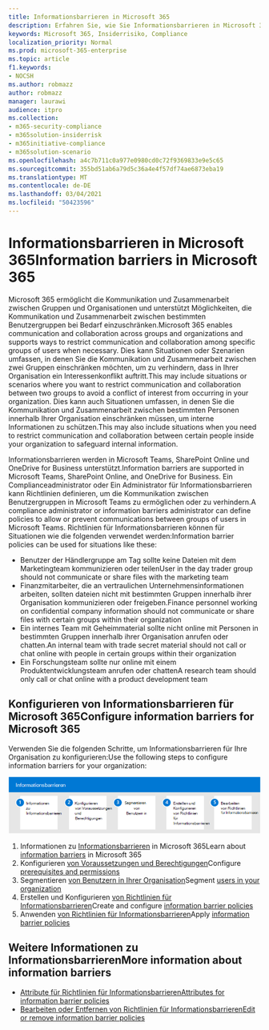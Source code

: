 ```yaml
---
title: Informationsbarrieren in Microsoft 365
description: Erfahren Sie, wie Sie Informationsbarrieren in Microsoft 365 konfigurieren.
keywords: Microsoft 365, Insiderrisiko, Compliance
localization_priority: Normal
ms.prod: microsoft-365-enterprise
ms.topic: article
f1.keywords:
- NOCSH
ms.author: robmazz
author: robmazz
manager: laurawi
audience: itpro
ms.collection:
- m365-security-compliance
- m365solution-insiderrisk
- m365initiative-compliance
- m365solution-scenario
ms.openlocfilehash: a4c7b711c0a977e0980cd0c72f9369833e9e5c65
ms.sourcegitcommit: 355bd51ab6a79d5c36a4e4f57df74ae6873eba19
ms.translationtype: MT
ms.contentlocale: de-DE
ms.lasthandoff: 03/04/2021
ms.locfileid: "50423596"
---
```

# <a name="information-barriers-in-microsoft-365"></a><span data-ttu-id="72909-104">Informationsbarrieren in Microsoft 365</span><span class="sxs-lookup"><span data-stu-id="72909-104">Information barriers in Microsoft 365</span></span>

<span data-ttu-id="72909-105">Microsoft 365 ermöglicht die Kommunikation und Zusammenarbeit zwischen Gruppen und Organisationen und unterstützt Möglichkeiten, die Kommunikation und Zusammenarbeit zwischen bestimmten Benutzergruppen bei Bedarf einzuschränken.</span><span class="sxs-lookup"><span data-stu-id="72909-105">Microsoft 365 enables communication and collaboration across groups and organizations and supports ways to restrict communication and collaboration among specific groups of users when necessary.</span></span> <span data-ttu-id="72909-106">Dies kann Situationen oder Szenarien umfassen, in denen Sie die Kommunikation und Zusammenarbeit zwischen zwei Gruppen einschränken möchten, um zu verhindern, dass in Ihrer Organisation ein Interessenkonflikt auftritt.</span><span class="sxs-lookup"><span data-stu-id="72909-106">This may include situations or scenarios where you want to restrict communication and collaboration between two groups to avoid a conflict of interest from occurring in your organization.</span></span> <span data-ttu-id="72909-107">Dies kann auch Situationen umfassen, in denen Sie die Kommunikation und Zusammenarbeit zwischen bestimmten Personen innerhalb Ihrer Organisation einschränken müssen, um interne Informationen zu schützen.</span><span class="sxs-lookup"><span data-stu-id="72909-107">This may also include situations when you need to restrict communication and collaboration between certain people inside your organization to safeguard internal information.</span></span>

<span data-ttu-id="72909-108">Informationsbarrieren werden in Microsoft Teams, SharePoint Online und OneDrive for Business unterstützt.</span><span class="sxs-lookup"><span data-stu-id="72909-108">Information barriers are supported in Microsoft Teams, SharePoint Online, and OneDrive for Business.</span></span> <span data-ttu-id="72909-109">Ein Complianceadministrator oder Ein Administrator für Informationsbarrieren kann Richtlinien definieren, um die Kommunikation zwischen Benutzergruppen in Microsoft Teams zu ermöglichen oder zu verhindern.</span><span class="sxs-lookup"><span data-stu-id="72909-109">A compliance administrator or information barriers administrator can define policies to allow or prevent communications between groups of users in Microsoft Teams.</span></span> <span data-ttu-id="72909-110">Richtlinien für Informationsbarrieren können für Situationen wie die folgenden verwendet werden:</span><span class="sxs-lookup"><span data-stu-id="72909-110">Information barrier policies can be used for situations like these:</span></span>

- <span data-ttu-id="72909-111">Benutzer der Händlergruppe am Tag sollte keine Dateien mit dem Marketingteam kommunizieren oder teilen</span><span class="sxs-lookup"><span data-stu-id="72909-111">User in the day trader group should not communicate or share files with the marketing team</span></span>
- <span data-ttu-id="72909-112">Finanzmitarbeiter, die an vertraulichen Unternehmensinformationen arbeiten, sollten dateien nicht mit bestimmten Gruppen innerhalb ihrer Organisation kommunizieren oder freigeben.</span><span class="sxs-lookup"><span data-stu-id="72909-112">Finance personnel working on confidential company information should not communicate or share files with certain groups within their organization</span></span>
- <span data-ttu-id="72909-113">Ein internes Team mit Geheimmaterial sollte nicht online mit Personen in bestimmten Gruppen innerhalb ihrer Organisation anrufen oder chatten.</span><span class="sxs-lookup"><span data-stu-id="72909-113">An internal team with trade secret material should not call or chat online with people in certain groups within their organization</span></span>
- <span data-ttu-id="72909-114">Ein Forschungsteam sollte nur online mit einem Produktentwicklungsteam anrufen oder chatten</span><span class="sxs-lookup"><span data-stu-id="72909-114">A research team should only call or chat online with a product development team</span></span>

## <a name="configure-information-barriers-for-microsoft-365"></a><span data-ttu-id="72909-115">Konfigurieren von Informationsbarrieren für Microsoft 365</span><span class="sxs-lookup"><span data-stu-id="72909-115">Configure information barriers for Microsoft 365</span></span>

<span data-ttu-id="72909-116">Verwenden Sie die folgenden Schritte, um Informationsbarrieren für Ihre Organisation zu konfigurieren:</span><span class="sxs-lookup"><span data-stu-id="72909-116">Use the following steps to configure information barriers for your organization:</span></span>

![Schritte zur Informationsbarrieren für Insider-Risikolösungen](../media/ir-solution-ib-steps.png)

1. <span data-ttu-id="72909-118">Informationen zu [Informationsbarrieren](information-barriers.md) in Microsoft 365</span><span class="sxs-lookup"><span data-stu-id="72909-118">Learn about [information barriers](information-barriers.md) in Microsoft 365</span></span>
2. <span data-ttu-id="72909-119">Konfigurieren [von Voraussetzungen und Berechtigungen](information-barriers-policies.md#prerequisites)</span><span class="sxs-lookup"><span data-stu-id="72909-119">Configure [prerequisites and permissions](information-barriers-policies.md#prerequisites)</span></span>
3. <span data-ttu-id="72909-120">Segmentieren [von Benutzern in Ihrer Organisation](information-barriers-policies.md#part-1-segment-users)</span><span class="sxs-lookup"><span data-stu-id="72909-120">Segment [users in your organization](information-barriers-policies.md#part-1-segment-users)</span></span>
4. <span data-ttu-id="72909-121">Erstellen und Konfigurieren [von Richtlinien für Informationsbarrieren](information-barriers-policies.md#part-2-define-information-barrier-policies)</span><span class="sxs-lookup"><span data-stu-id="72909-121">Create and configure [information barrier policies](information-barriers-policies.md#part-2-define-information-barrier-policies)</span></span>
5. <span data-ttu-id="72909-122">Anwenden [von Richtlinien für Informationsbarrieren](information-barriers-policies.md#part-3-apply-information-barrier-policies)</span><span class="sxs-lookup"><span data-stu-id="72909-122">Apply [information barrier policies](information-barriers-policies.md#part-3-apply-information-barrier-policies)</span></span>

## <a name="more-information-about-information-barriers"></a><span data-ttu-id="72909-123">Weitere Informationen zu Informationsbarrieren</span><span class="sxs-lookup"><span data-stu-id="72909-123">More information about information barriers</span></span>

- [<span data-ttu-id="72909-124">Attribute für Richtlinien für Informationsbarrieren</span><span class="sxs-lookup"><span data-stu-id="72909-124">Attributes for information barrier policies</span></span>](information-barriers-attributes.md)
- [<span data-ttu-id="72909-125">Bearbeiten oder Entfernen von Richtlinien für Informationsbarrieren</span><span class="sxs-lookup"><span data-stu-id="72909-125">Edit or remove information barrier policies</span></span>](information-barriers-edit-segments-policies.md)